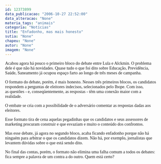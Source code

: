 ```yaml
---
id: 12373899
data_publicacao: "2006-10-27 22:52:00"
data_alteracao: "None"
materia_tags: "animais"
categoria: "Notícias"
title: "Enfadonho, mas mais honesto"
sutia: "None"
chapeu: "None"
autor: "None"
imagem: "None"
---
```

<p><P><FONT face=Verdana>Acabou agora há pouco o primeiro bloco do debate entre Lula e Alckmin. O problema dele é que não há novidades. Quase tudo o que foi dito sobre Educação, Previdência, Saúde, Saneamento já ocupou espaço farto ao longo de três meses de campanha.</FONT></P></p>
<p><P><FONT face=Verdana>O formato do debate, porém, é mais honesto. Nesses três primeiros blocos, os candidatos respondem a perguntas de eleitores indecisos, selecionados pelo Ibope. Com isso, as&nbsp;questões - e, conseqüentemente, as respostas - têm uma conexão maior com a realidade.</FONT></P></p>
<p><P><FONT face=Verdana>O embate se cria com a possibilidade de o adversário comentar as respostas dadas aos eleitores.</FONT></P></p>
<p><P><FONT face=Verdana>Esse formato tira de cena aquelas pegadinhas que os candidatos e seus assessores de marketing procuram construir e que esvaziam e muito o conteúdo dos confrontos.</FONT></P></p>
<p><P><FONT face=Verdana>Mas esse debate, já agora no segundo bloco, acaba ficando enfadonho porque não há ninguém para arbitrar o que os candidatos dizem. Não há, por exemplo, jornalistas que levantem dúvidas sobre o que está sendo dito.</FONT></P></p>
<p><P><FONT face=Verdana>No final das contas, porém, o formato não elimina uma&nbsp;falha comum a todos os debates: fica sempre a palavra de um contra a do outro. Quem está certo?</FONT></P> </p>
